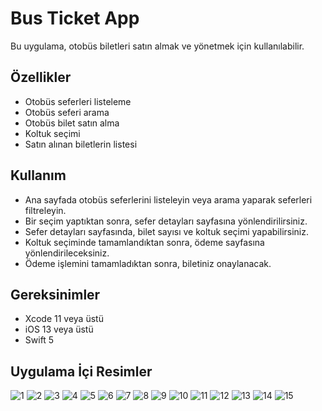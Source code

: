 # Bus Ticket App 


Bu uygulama, otobüs biletleri satın almak ve yönetmek için kullanılabilir.

## Özellikler

- Otobüs seferleri listeleme
- Otobüs seferi arama
- Otobüs bilet satın alma
- Koltuk seçimi
- Satın alınan biletlerin listesi


## Kullanım

- Ana sayfada otobüs seferlerini listeleyin veya arama yaparak seferleri filtreleyin.
- Bir seçim yaptıktan sonra, sefer detayları sayfasına yönlendirilirsiniz.
- Sefer detayları sayfasında, bilet sayısı ve koltuk seçimi yapabilirsiniz.
- Koltuk seçiminde tamamlandıktan sonra, ödeme sayfasına yönlendirileceksiniz.
- Ödeme işlemini tamamladıktan sonra, biletiniz onaylanacak.


## Gereksinimler

- Xcode 11 veya üstü
- iOS 13 veya üstü
- Swift 5

## Uygulama İçi Resimler

![1](Image/1.png)
![2](Image/2.png)
![3](Image/3.png)
![4](Image/4.png)
![5](Image/5.png)
![6](Image/6.png)
![7](Image/7.png)
![8](Image/8.png)
![9](Image/9.png)
![10](Image/10.png)
![11](Image/11.png)
![12](Image/12.png)
![13](Image/13.png)
![14](Image/14.png)
![15](Image/15.png)

